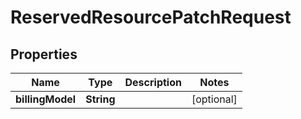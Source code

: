 

# ReservedResourcePatchRequest


## Properties

Name | Type | Description | Notes
------------ | ------------- | ------------- | -------------
**billingModel** | **String** |  |  [optional]



